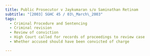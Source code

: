 ```yaml
---
title: Public Prosecutor v Jaykumaran s/o Saminathan Retinam
subtitle: "[2003] SGHC 45 / 03\_March\_2003"
tags:
  - Criminal Procedure and Sentencing
  - Criminal revision
  - Review of conviction
  - High Court called for records of proceedings to review case
  - Whether accused should have been convicted of charge

---
```


